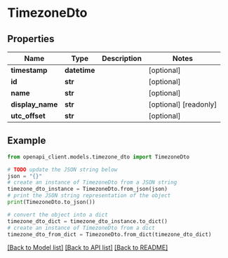 # TimezoneDto


## Properties

Name | Type | Description | Notes
------------ | ------------- | ------------- | -------------
**timestamp** | **datetime** |  | [optional] 
**id** | **str** |  | [optional] 
**name** | **str** |  | [optional] 
**display_name** | **str** |  | [optional] [readonly] 
**utc_offset** | **str** |  | [optional] 

## Example

```python
from openapi_client.models.timezone_dto import TimezoneDto

# TODO update the JSON string below
json = "{}"
# create an instance of TimezoneDto from a JSON string
timezone_dto_instance = TimezoneDto.from_json(json)
# print the JSON string representation of the object
print(TimezoneDto.to_json())

# convert the object into a dict
timezone_dto_dict = timezone_dto_instance.to_dict()
# create an instance of TimezoneDto from a dict
timezone_dto_from_dict = TimezoneDto.from_dict(timezone_dto_dict)
```
[[Back to Model list]](../README.md#documentation-for-models) [[Back to API list]](../README.md#documentation-for-api-endpoints) [[Back to README]](../README.md)


